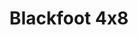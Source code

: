 ---
title: Blackfoot 4x8
category: equipment
type: CNC Router
description: Open Souce Laser Cutter and Engraving. It can cut up to 5mm MDF and engrave metals
---